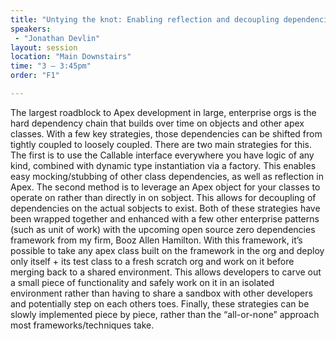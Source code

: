 ```yaml
---
title: "Untying the knot: Enabling reflection and decoupling dependencies in Apex"
speakers:
 - "Jonathan Devlin"
layout: session
location: "Main Downstairs"
time: "3 — 3:45pm"
order: "F1"

---
```


The largest roadblock to Apex development in large, enterprise orgs is the hard dependency chain that builds over time on objects and other apex classes. With a few key strategies, those dependencies can be shifted from tightly coupled to loosely coupled. There are two main strategies for this. The first is to use the Callable interface everywhere you have logic of any kind, combined with dynamic type instantiation via a factory. This enables easy mocking/stubbing of other class dependencies, as well as reflection in Apex. The second method is to leverage an Apex object for your classes to operate on rather than directly in on sobject. This allows for decoupling of dependencies on the actual sobjects to exist. Both of these strategies have been wrapped together and enhanced with a few other enterprise patterns (such as unit of work) with the upcoming open source zero dependencies framework from my firm, Booz Allen Hamilton. With this framework, it’s possible to take any apex class built on the framework in the org and deploy only itself + its test class to a fresh scratch org and work on it before merging back to a shared environment. This allows developers to carve out a small piece of functionality and safely work on it in an isolated environment rather than having to share a sandbox with other developers and potentially step on each others toes. Finally, these strategies can be slowly implemented piece by piece, rather than the “all-or-none” approach most frameworks/techniques take.
